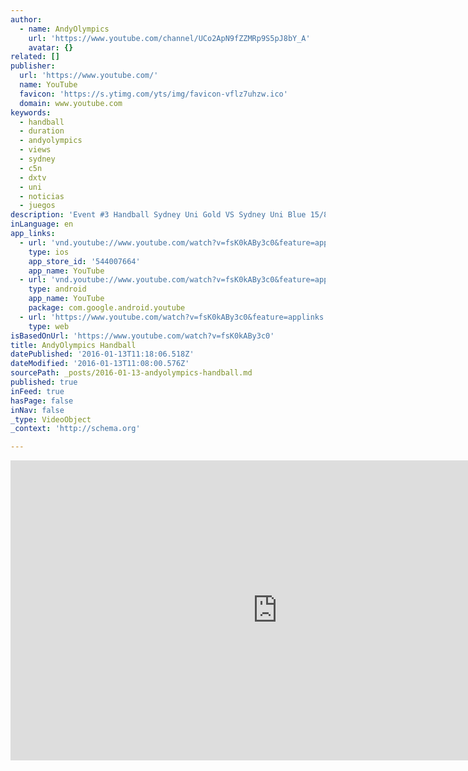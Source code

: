 ```yaml
---
author:
  - name: AndyOlympics
    url: 'https://www.youtube.com/channel/UCo2ApN9fZZMRp9S5pJ8bY_A'
    avatar: {}
related: []
publisher:
  url: 'https://www.youtube.com/'
  name: YouTube
  favicon: 'https://s.ytimg.com/yts/img/favicon-vflz7uhzw.ico'
  domain: www.youtube.com
keywords:
  - handball
  - duration
  - andyolympics
  - views
  - sydney
  - c5n
  - dxtv
  - uni
  - noticias
  - juegos
description: 'Event #3 Handball Sydney Uni Gold VS Sydney Uni Blue 15/8/15 Sydney Olympic Park Result - Loss (34-17)'
inLanguage: en
app_links:
  - url: 'vnd.youtube://www.youtube.com/watch?v=fsK0kABy3c0&feature=applinks'
    type: ios
    app_store_id: '544007664'
    app_name: YouTube
  - url: 'vnd.youtube://www.youtube.com/watch?v=fsK0kABy3c0&feature=applinks'
    type: android
    app_name: YouTube
    package: com.google.android.youtube
  - url: 'https://www.youtube.com/watch?v=fsK0kABy3c0&feature=applinks'
    type: web
isBasedOnUrl: 'https://www.youtube.com/watch?v=fsK0kABy3c0'
title: AndyOlympics Handball
datePublished: '2016-01-13T11:18:06.518Z'
dateModified: '2016-01-13T11:08:00.576Z'
sourcePath: _posts/2016-01-13-andyolympics-handball.md
published: true
inFeed: true
hasPage: false
inNav: false
_type: VideoObject
_context: 'http://schema.org'

---
```

<iframe src="https://cdn.embedly.com/widgets/media.html?src=https%3A%2F%2Fwww.youtube.com%2Fembed%2FfsK0kABy3c0%3Ffeature%3Doembed&amp;url=https%3A%2F%2Fwww.youtube.com%2Fwatch%3Fv%3DfsK0kABy3c0&amp;image=https%3A%2F%2Fi.ytimg.com%2Fvi%2FfsK0kABy3c0%2Fhqdefault.jpg&amp;key=b7d04c9b404c499eba89ee7072e1c4f7&amp;type=text%2Fhtml&amp;schema=youtube" width="854" height="480" scrolling="no" frameborder="0" allowfullscreen="allowfullscreen" style=""></iframe>